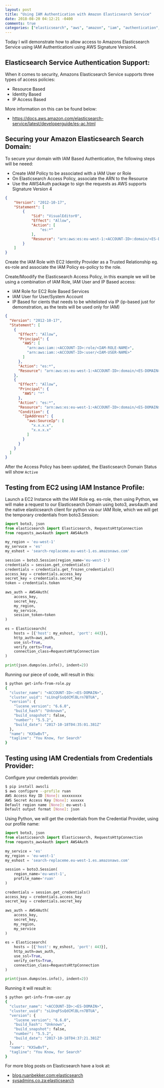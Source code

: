 ```yaml
---
layout: post
title: "Using IAM Authentication with Amazon Elasticsearch Service"
date: 2018-08-20 04:12:21 -0400
comments: true
categories: ["elasticsearch", "aws", "amazon", "iam", "authentication", "security", "python"] 
---
```


Today I will demonstrate how to allow access to Amazons Elasticsearch Service using IAM Authenticationi using AWS Signature Version4.

## Elasticsearch Service Authentication Support:

When it comes to security, Amazons Elasticsearch Service supports three types of access policies:

- Resource Based
- Identity Based
- IP Access Based

More information on this can be found below:
- https://docs.aws.amazon.com/elasticsearch-service/latest/developerguide/es-ac.html

## Securing your Amazon Elasticsearch Search Domain:

To secure your domain with IAM Based Authentication, the following steps will be neeed:

- Create IAM Policy to be associated with a IAM User or Role
- On Elasticsearch Access Policy, associate the ARN to the Resource
- Use the AWS4Auth package to sign the requests as AWS supports Signature Version 4

```json
{
    "Version": "2012-10-17",
    "Statement": [
        {
            "Sid": "VisualEditor0",
            "Effect": "Allow",
            "Action": [
                "es:*"
            ],
            "Resource": "arn:aws:es:eu-west-1:<ACCOUNT-ID>:domain/<ES-DOMAIN>"
        }
    ]
}
```

Create the IAM Role with EC2 Identity Provider as a Trusted Relationship eg. es-role and associate the IAM Policy es-policy to the role.

Create/Moodify the Elasticsearch Access Policy, in this example we will be using a combination of IAM Role, IAM User and IP Based access:

- IAM Role for EC2 Role Based Services
- IAM User for User/System Account
- IP Based for cients that needs to be whitelisted via IP (ip-based just for demonstration, as the tests will be used only for IAM)

```json
{
  "Version": "2012-10-17",
  "Statement": [
    {
      "Effect": "Allow",
      "Principal": {
        "AWS": [
          "arn:aws:iam::<ACCOUNT-ID>:role/<IAM-ROLE-NAME>",
          "arn:aws:iam::<ACCOUNT-ID>:user/<IAM-USER-NAME>"
        ]
      },
      "Action": "es:*",
      "Resource": "arn:aws:es:eu-west-1:<ACCOUNT-ID>:domain/<ES-DOMAIN>/*"
    },
    {
      "Effect": "Allow",
      "Principal": {
        "AWS": "*"
      },
      "Action": "es:*",
      "Resource": "arn:aws:es:eu-west-1:<ACCOUNT-ID>:domain/<ES-DOMAIN>/*",
      "Condition": {
        "IpAddress": {
          "aws:SourceIp": [
            "x.x.x.x",
            "x.x.x.x"
          ]
        }
      }
    }
  ]
}
```

After the Access Policy has been updated, the Elasticsearch Domain Status will show `Active`

## Testing from EC2 using IAM Instance Profile:

Launch a EC2 Instance with the IAM Role eg. es-role, then using Python, we will make a request to our Elasticsearch Domain using boto3, aws4auth and the native elasticsearch client for python via our IAM Role, which we will get the temporary credentials from boto3.Session:

```python
import boto3, json
from elasticsearch import Elasticsearch, RequestsHttpConnection
from requests_aws4auth import AWS4Auth
 
my_region = 'eu-west-1'
my_servuce = 'es'
my_eshost = 'search-replaceme.eu-west-1.es.amazonaws.com'
 
session = boto3.Session(region_name='eu-west-1')
credentials = session.get_credentials()
credentials = credentials.get_frozen_credentials()
access_key = credentials.access_key
secret_key = credentials.secret_key
token = credentials.token
 
aws_auth = AWS4Auth(
    access_key,
    secret_key,
    my_region,
    my_service,
    session_token=token
)
 
es = Elasticsearch(
    hosts = [{'host': my_eshost, 'port': 443}],
    http_auth=aws_auth,
    use_ssl=True,
    verify_certs=True,
    connection_class=RequestsHttpConnection
)
 
print(json.dumps(es.info(), indent=2))
```

Running our piece of code, will result in this:

```bash
$ python get-info-from-role.py
{
  "cluster_name": "<ACCOUNT-ID>:<ES-DOMAIN>",
  "cluster_uuid": "sLUnqFSsQdCMlBLrn7BTUA",
  "version": {
    "lucene_version": "6.6.0",
    "build_hash": "Unknown",
    "build_snapshot": false,
    "number": "5.5.2",
    "build_date": "2017-10-18T04:35:01.381Z"
  },
  "name": "KXSwBvT",
  "tagline": "You Know, for Search"
}
```

## Testing using IAM Credentials from Credentials Provider:

Configure your credentials provider:

```bash
$ pip install awscli
$ aws configure --profile ruan
AWS Access Key ID [None]: xxxxxxxxx
AWS Secret Access Key [None]: xxxxxx
Default region name [None]: eu-west-1
Default output format [None]: json
```

Using Python, we will get the credentials from the Credential Provider, using our profile name:

```python
import boto3, json
from elasticsearch import Elasticsearch, RequestsHttpConnection
from requests_aws4auth import AWS4Auth
 
my_service = 'es'
my_region = 'eu-west-1'
my_eshost = 'search-replaceme.eu-west-1.es.amazonaws.com'
 
session = boto3.Session(
    region_name='eu-west-1',
    profile_name='ruan'
)
 
credentials = session.get_credentials()
access_key = credentials.access_key
secret_key = credentials.secret_key
 
aws_auth = AWS4Auth(
    access_key,
    secret_key,
    my_region,
    my_service
)
 
es = Elasticsearch(
    hosts = [{'host': my_eshost, 'port': 443}],
    http_auth=aws_auth,
    use_ssl=True,
    verify_certs=True,
    connection_class=RequestsHttpConnection
)
 
print(json.dumps(es.info(), indent=2))
```

Running it will result in:

```bash
$ python get-info-from-user.py
{
  "cluster_name": "<ACCOUNT-ID>:<ES-DOMAIN>",
  "cluster_uuid": "sLUnqFSsQdCMlBLrn7BTUA",
  "version": {
    "lucene_version": "6.6.0",
    "build_hash": "Unknown",
    "build_snapshot": false,
    "number": "5.5.2",
    "build_date": "2017-10-18T04:37:21.381Z"
  },
  "name": "KXSwBvT",
  "tagline": "You Know, for Search"
}
```

For more blog posts on Elasticsearch have a look at:
- [blog.ruanbekker.com:elasticsearch](http://blog.ruanbekker.com/blog/categories/elasticsearch) 
- [sysadmins.co.za:elasticsearch](https://sysadmins.co.za/tags/elasticsearch)
